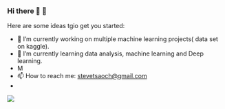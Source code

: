 ### Hi there 👋 :haircut:

Here are some ideas tgio get you started:

- 🔭 I’m currently working on multiple machine learning projects( data set on kaggle).
- 🌱 I’m currently learning data analysis, machine learning and Deep learning.
- M
- 📫 How to reach me: stevetsaoch@gmail.com
- 
![](https://img.shields.io/badge/sklean-0.19-green)
